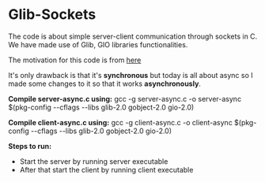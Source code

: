 # Glib-Sockets

The code is about simple server-client communication through sockets in C. We have made use of Glib, GIO libraries functionalities.


The motivation for this code is from [here](https://www.programmersought.com/article/76748398/#_120)

It's only drawback is that it's **synchronous** but today is all about async so I made some changes to it so that it works **asynchronously**.



**Compile server-async.c using:**
gcc -g  server-async.c -o server-async $(pkg-config --cflags --libs glib-2.0 gobject-2.0 gio-2.0)

**Compile client-async.c using:**
gcc -g  client-async.c -o client-async $(pkg-config --cflags --libs glib-2.0 gobject-2.0 gio-2.0)

**Steps to run:**
- Start the server by running server executable
- After that start the client by running client executable
